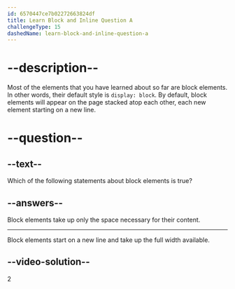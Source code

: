```yaml
---
id: 6570447ce7b02272663824df
title: Learn Block and Inline Question A
challengeType: 15
dashedName: learn-block-and-inline-question-a
---
```


# --description--

Most of the elements that you have learned about so far are block elements. In other words, their default style is `display: block`. By default, block elements will appear on the page stacked atop each other, each new element starting on a new line.

# --question--

## --text--

Which of the following statements about block elements is true?

## --answers--

Block elements take up only the space necessary for their content.

---

Block elements start on a new line and take up the full width available.

## --video-solution--

2
